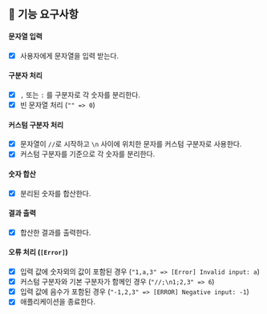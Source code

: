 ## 🎯 기능 요구사항

#### 문자열 입력

- [x] 사용자에게 문자열을 입력 받는다.

#### 구분자 처리

- [x] `,` 또는 `:` 를 구분자로 각 숫자를 분리한다.
- [x] 빈 문자열 처리 (`"" => 0`)

#### 커스텀 구분자 처리

- [x] 문자열이 `//`로 시작하고 `\n` 사이에 위치한 문자를 커스텀 구분자로 사용한다.
- [x] 커스텀 구분자를 기준으로 각 숫자를 분리한다.

#### 숫자 합산

- [x] 분리된 숫자를 합산한다.

#### 결과 출력

- [x] 합산한 결과를 출력한다.

#### 오류 처리 (`[Error]`)

- [x] 입력 값에 숫자외의 값이 포함된 경우 (`"1,a,3" => [Error] Invalid input: a`)
- [x] 커스텀 구분자와 기본 구분자가 함께인 경우 (`"//;\n1;2,3" => 6`)
- [x] 입력 값에 음수가 포함된 경우 (`"-1,2,3" => [ERROR] Negative input: -1`)
- [x] 애플리케이션을 종료한다.
